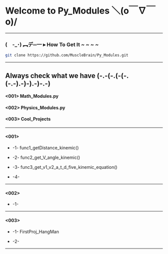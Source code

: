 # Welcome to Py_Modules   ＼(o￣∇￣o)/
------------------------------------------------------
### (　-_･) ︻デ═一  ▸   How To Get It ~ ~ ~ ~

```bash
git clone https://github.com/MuscleBrain/Py_Modules.git
```
------------------------------------------------------
## Always check what we have   (-.-(-.(-(-.(-.-).-)-).-)-.-)


#### <001> Math_Modules.py

#### <002> Physics_Modules.py

#### <003> Cool_Projects

-------------------------------------------------------
#### <001>


* -1- func1_getDistance_kinemic()

* -2- func2_get_V_angle_kinemic()

* -3- func3_get_v1_v2_a_t_d_five_kinemic_equation()

* -4- 

-------------------------------------------------------
#### <002>


* -1-

-------------------------------------------------------
#### <003>


* -1- FirstProj_HangMan

* -2-

------------------------------------------------------








